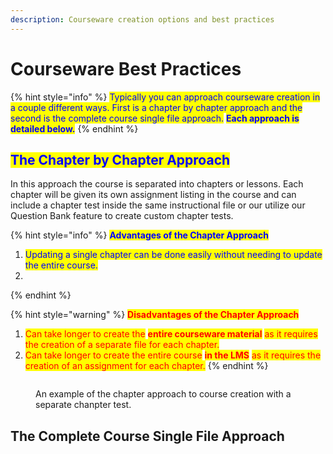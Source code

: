 ```yaml
---
description: Courseware creation options and best practices
---
```


# Courseware Best Practices

{% hint style="info" %}
<mark style="color:blue;">Typically you can approach courseware creation in a couple different ways. First is a chapter by chapter approach and the second is the complete course single file approach.</mark> <mark style="color:blue;"></mark><mark style="color:blue;">**Each approach is detailed below.**</mark>
{% endhint %}

## <mark style="color:blue;">The Chapter by Chapter Approach</mark>

In this approach the course is separated into chapters or lessons. Each chapter will be given its own assignment listing in the course and can include a chapter test inside the same instructional file or our utilize our Question Bank feature to create custom chapter tests.

{% hint style="info" %}
<mark style="color:blue;">**Advantages of the Chapter Approach**</mark>

1. <mark style="color:blue;">Updating a single chapter can be done easily without needing to update the entire course.</mark>
2.
{% endhint %}

{% hint style="warning" %}
<mark style="color:red;">**Disadvantages of the Chapter Approach**</mark>

1. <mark style="color:red;">Can take longer to create the</mark> <mark style="color:red;"></mark><mark style="color:red;">**entire courseware material**</mark> <mark style="color:red;"></mark><mark style="color:red;">as it requires the creation of a separate file for each chapter.</mark>
2. <mark style="color:red;">Can take longer to create the entire course</mark> <mark style="color:red;"></mark><mark style="color:red;">**in the LMS**</mark> <mark style="color:red;"></mark><mark style="color:red;">as it requires the creation of an assignment for each chapter.</mark>
{% endhint %}

<figure><img src="../../../../../.gitbook/assets/Screenshot 2023-10-27 at 11.29.52 AM.png" alt=""><figcaption><p>An example of the chapter approach to course creation with a separate chanpter test.</p></figcaption></figure>

## The Complete Course Single File Approach
